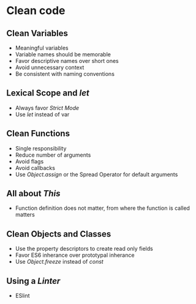 # Clean code

## Clean Variables

- Meaningful variables
- Variable names should be memorable
- Favor descriptive names over short ones
- Avoid unnecessary context
- Be consistent with naming conventions

## Lexical Scope and _let_

- Always favor _Strict Mode_
- Use _let_ instead of var

## Clean Functions

- Single responsibility
- Reduce number of arguments
- Avoid flags
- Avoid callbacks
- Use _Object.assign_ or the Spread Operator for default arguments

## All about _This_

- Function definition does not matter, from where the function is called matters

## Clean Objects and Classes

- Use the property descriptors to create read only fields
- Favor ES6 inherance over prototypal inherance
- Use _Object.freeze_ instead of _const_

## Using a _Linter_

- ESlint
